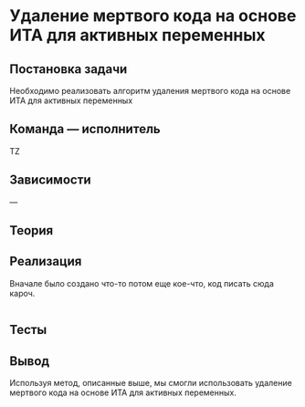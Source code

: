 # Удаление мертвого кода на основе ИТА для активных переменных

## Постановка задачи
Необходимо реализовать алгоритм удаления мертвого кода на основе ИТА для активных переменных

## Команда — исполнитель
TZ

## Зависимости
&mdash;

## Теория

## Реализация
Вначале было создано что-то потом еще кое-что, код писать сюда кароч. 
```csharp

```
## Тесты

## Вывод
Используя метод, описанные выше, мы смогли использовать удаление мертвого кода на основе ИТА для активных переменных.
